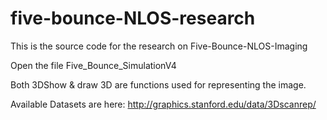 # five-bounce-NLOS-research
This is the source code for the research on Five-Bounce-NLOS-Imaging

Open the file Five_Bounce_SimulationV4

Both 3DShow & draw 3D are functions used for representing the image.

Available Datasets are here:
http://graphics.stanford.edu/data/3Dscanrep/
